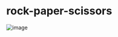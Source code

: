# rock-paper-scissors
![image](https://github.com/CAnushKumar/rock-paper-scissors/assets/83301588/7a675412-8d87-4f62-a2e8-6c30409f4561)
